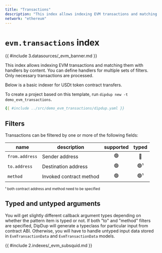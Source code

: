 ```yaml
---
title: "Transactions"
description: "This index allows indexing EVM transactions and matching them with handlers by content. You can define handlers for multiple sets of filters. Only necessary transactions are processed."
network: "ethereum"
---
```


# `evm.transactions` index

<!-- markdownlint-disable no-inline-html -->

{{ #include 3.datasources/_evm_banner.md }}

This index allows indexing EVM transactions and matching them with handlers by content. You can define handlers for multiple sets of filters. Only necessary transactions are processed.

Below is a basic indexer for USDt token contract transfers.

To create a project based on this template, run `dipdup new -t demo_evm_transactions`.

```yaml [dipdup.yaml]
{{ #include ../src/demo_evm_transactions/dipdup.yaml }}
```

## Filters

Transactions can be filtered by one or more of the following fields:

| name           | description             | supported | typed |
| -------------- | ----------------------- |:---------:|:-----:|
| `from.address` | Sender address          |     🟢    |   🔴  |
| `to.address`   | Destination address     |     🟢    |  🟢¹  |
| `method`       | Invoked contract method |     🟢    |  🟢¹  |

<sup>¹ both contract address and method need to be specified</sup>

## Typed and untyped arguments

You will get slightly different callback argument types depending on whether the pattern item is typed or not. If both "to" and "method" filters are specified, DipDup will generate a typeclass for particular input from contract ABI. Otherwise, you will have to handle untyped input data stored in `EvmTransactionData` and `EvmTransactionData` models.

{{ #include 2.indexes/_evm_subsquid.md }}
